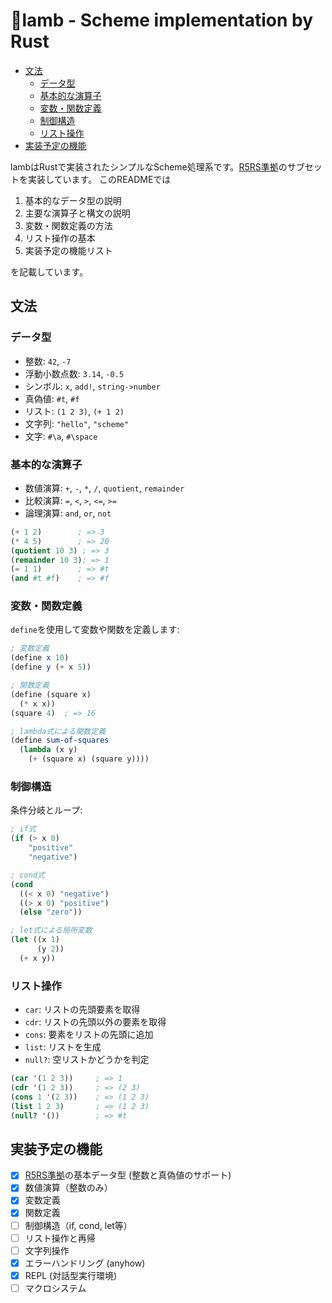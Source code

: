 # 🐑lamb - Scheme implementation by Rust
  - [文法](#文法)
    - [データ型](#データ型)
    - [基本的な演算子](#基本的な演算子)
    - [変数・関数定義](#変数関数定義)
    - [制御構造](#制御構造)
    - [リスト操作](#リスト操作)
  - [実装予定の機能](#実装予定の機能)

lambはRustで実装されたシンプルなScheme処理系です。[R5RS準拠](https://www.unixuser.org/~euske/doc/r5rs-ja/r5rs-ja.pdf)のサブセットを実装しています。
このREADMEでは

1. 基本的なデータ型の説明
2. 主要な演算子と構文の説明
3. 変数・関数定義の方法
4. リスト操作の基本
5. 実装予定の機能リスト

を記載しています。

## 文法
### データ型
- 整数: `42`, `-7`
- 浮動小数点数: `3.14`, `-0.5`
- シンボル: `x`, `add!`, `string->number`
- 真偽値: `#t`, `#f`
- リスト: `(1 2 3)`, `(+ 1 2)`
- 文字列: `"hello"`, `"scheme"`
- 文字: `#\a`, `#\space`

### 基本的な演算子
- 数値演算: `+`, `-`, `*`, `/`, `quotient`, `remainder`
- 比較演算: `=`, `<`, `>`, `<=`, `>=`
- 論理演算: `and`, `or`, `not`

```scheme
(+ 1 2)        ; => 3
(* 4 5)        ; => 20
(quotient 10 3) ; => 3
(remainder 10 3); => 1
(= 1 1)        ; => #t
(and #t #f)    ; => #f
```

### 変数・関数定義
`define`を使用して変数や関数を定義します:

```scheme
; 変数定義
(define x 10)
(define y (+ x 5))

; 関数定義
(define (square x)
  (* x x))
(square 4)  ; => 16

; lambda式による関数定義
(define sum-of-squares
  (lambda (x y)
    (+ (square x) (square y))))
```

### 制御構造
条件分岐とループ:

```scheme
; if式
(if (> x 0)
    "positive"
    "negative")

; cond式
(cond
  ((< x 0) "negative")
  ((> x 0) "positive")
  (else "zero"))

; let式による局所変数
(let ((x 1)
      (y 2))
  (+ x y))
```

### リスト操作
- `car`: リストの先頭要素を取得
- `cdr`: リストの先頭以外の要素を取得
- `cons`: 要素をリストの先頭に追加
- `list`: リストを生成
- `null?`: 空リストかどうかを判定


```scheme
(car '(1 2 3))     ; => 1
(cdr '(1 2 3))     ; => (2 3)
(cons 1 '(2 3))    ; => (1 2 3)
(list 1 2 3)       ; => (1 2 3)
(null? '())        ; => #t
```


## 実装予定の機能

- [x] [R5RS準拠](https://www.unixuser.org/~euske/doc/r5rs-ja/r5rs-ja.pdf)の基本データ型 (整数と真偽値のサポート)
- [x] 数値演算（整数のみ）
- [x] 変数定義
- [x] 関数定義
- [ ] 制御構造（if, cond, let等）
- [ ] リスト操作と再帰
- [ ] 文字列操作
- [x] エラーハンドリング (anyhow)
- [x] REPL (対話型実行環境)
- [ ] マクロシステム
